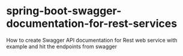 # spring-boot-swagger-documentation-for-rest-services
How to create Swagger API documentation for Rest web service with example and hit the endpoints from swagger
